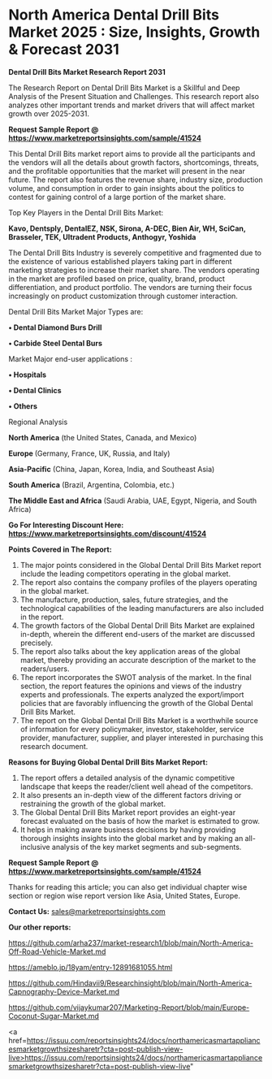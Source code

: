 # North America Dental Drill Bits Market 2025 : Size, Insights, Growth & Forecast 2031

<strong>Dental Drill Bits Market Research Report 2031</strong>

The Research Report on Dental Drill Bits Market is a Skillful and Deep Analysis of the Present Situation and Challenges. This research report also analyzes other important trends and market drivers that will affect market growth over 2025-2031.

<strong>Request Sample Report @ <a href=https://www.marketreportsinsights.com/sample/41524>https://www.marketreportsinsights.com/sample/41524</a></strong>

This Dental Drill Bits market report aims to provide all the participants and the vendors will all the details about growth factors, shortcomings, threats, and the profitable opportunities that the market will present in the near future. The report also features the revenue share, industry size, production volume, and consumption in order to gain insights about the politics to contest for gaining control of a large portion of the market share.

Top Key Players in the Dental Drill Bits Market:

<strong>Kavo, Dentsply, DentalEZ, NSK, Sirona, A-DEC, Bien Air, WH, SciCan, Brasseler, TEK, Ultradent Products, Anthogyr, Yoshida</strong>

The Dental Drill Bits Industry is severely competitive and fragmented due to the existence of various established players taking part in different marketing strategies to increase their market share. The vendors operating in the market are profiled based on price, quality, brand, product differentiation, and product portfolio. The vendors are turning their focus increasingly on product customization through customer interaction.

Dental Drill Bits Market Major Types are:

<strong>•  Dental Diamond Burs Drill

•  Carbide Steel Dental Burs</strong>

Market Major end-user applications :

<strong>•  Hospitals

•  Dental Clinics

•  Others</strong>

Regional Analysis

</u><strong><b>North America</b></strong> (the United States, Canada, and Mexico)

<strong><b>Europe </b></strong>(Germany, France, UK, Russia, and Italy)

<strong><b>Asia-Pacific</b></strong> (China, Japan, Korea, India, and Southeast Asia)

<strong><b>South America</b></strong> (Brazil, Argentina, Colombia, etc.)

<strong><b>The Middle East and Africa</b></strong> (Saudi Arabia, UAE, Egypt, Nigeria, and South Africa)

<strong>Go For Interesting Discount Here: <a href=https://www.marketreportsinsights.com/discount/41524>https://www.marketreportsinsights.com/discount/41524</a></strong>

<strong>Points Covered in The Report:</strong>
<ol>
  <li>The major points considered in the Global Dental Drill Bits Market report include the leading competitors operating in the global market.</li>
  <li>The report also contains the company profiles of the players operating in the global market.</li>
  <li>The manufacture, production, sales, future strategies, and the technological capabilities of the leading manufacturers are also included in the report.</li>
  <li>The growth factors of the Global Dental Drill Bits Market are explained in-depth, wherein the different end-users of the market are discussed precisely.</li>
  <li>The report also talks about the key application areas of the global market, thereby providing an accurate description of the market to the readers/users.</li>
  <li>The report incorporates the SWOT analysis of the market. In the final section, the report features the opinions and views of the industry experts and professionals. The experts analyzed the export/import policies that are favorably influencing the growth of the Global Dental Drill Bits Market.</li>
  <li>The report on the Global Dental Drill Bits Market is a worthwhile source of information for every policymaker, investor, stakeholder, service provider, manufacturer, supplier, and player interested in purchasing this research document.</li>
</ol>
<strong>Reasons for Buying Global Dental Drill Bits Market Report:</strong>

<ol>
  <li>The report offers a detailed analysis of the dynamic competitive landscape that keeps the reader/client well ahead of the competitors.</li>
  <li>It also presents an in-depth view of the different factors driving or restraining the growth of the global market.</li>
  <li>The Global Dental Drill Bits Market report provides an eight-year forecast evaluated on the basis of how the market is estimated to grow.</li>
  <li>It helps in making aware business decisions by having providing thorough insights insights into the global market and by making an all-inclusive analysis of the key market segments and sub-segments.</li>
</ol>
<strong>Request Sample Report @ <a href=https://www.marketreportsinsights.com/sample/41524>https://www.marketreportsinsights.com/sample/41524</a></strong>


Thanks for reading this article; you can also get individual chapter wise section or region wise report version like Asia, United States, Europe.

<strong>Contact Us:</strong>
sales@marketreportsinsights.com

<strong>Our other reports:</strong>

<a href=https://github.com/arha237/market-research1/blob/main/North-America-Off-Road-Vehicle-Market.md>https://github.com/arha237/market-research1/blob/main/North-America-Off-Road-Vehicle-Market.md</a>

<a href=https://ameblo.jp/18yam/entry-12891681055.html>https://ameblo.jp/18yam/entry-12891681055.html</a>

<a href=https://github.com/Hindavii9/Researchinsight/blob/main/North-America-Capnography-Device-Market.md>https://github.com/Hindavii9/Researchinsight/blob/main/North-America-Capnography-Device-Market.md</a>

<a href=https://github.com/vijaykumar207/Marketing-Report/blob/main/Europe-Coconut-Sugar-Market.md>https://github.com/vijaykumar207/Marketing-Report/blob/main/Europe-Coconut-Sugar-Market.md</a>

<a href=https://issuu.com/reportsinsights24/docs/northamericasmartappliancesmarketgrowthsizesharetr?cta=post-publish-view-live>https://issuu.com/reportsinsights24/docs/northamericasmartappliancesmarketgrowthsizesharetr?cta=post-publish-view-live</a>"
